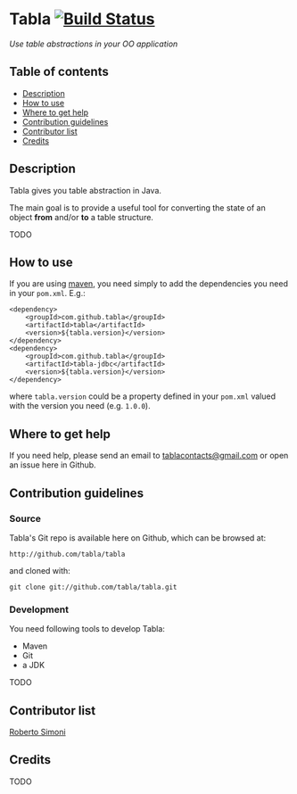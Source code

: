 # Tabla [![Build Status](https://travis-ci.org/tabla/tabla.png?branch=master)](https://travis-ci.org/tabla/tabla)

_Use table abstractions in your OO application_


## Table of contents

* [Description](#description)
* [How to use](#how-to-use)
* [Where to get help](#where-to-get-help)
* [Contribution guidelines](#contribution-guidelines)
* [Contributor list](#contributor-list)
* [Credits](#credits)


## <a name="description"></a>Description

Tabla gives you table abstraction in Java.

The main goal is to provide a useful tool for converting the state of an object **from** and/or **to** a table structure.

TODO


## <a name="how-to-use"></a>How to use

If you are using [maven](http://maven.apache.org), you need simply to add the dependencies you need in your `pom.xml`. E.g.:

    <dependency>
        <groupId>com.github.tabla</groupId>
        <artifactId>tabla</artifactId>
        <version>${tabla.version}</version>
    </dependency>
    <dependency>
        <groupId>com.github.tabla</groupId>
        <artifactId>tabla-jdbc</artifactId>
        <version>${tabla.version}</version>
    </dependency>

where `tabla.version` could be a property defined in your `pom.xml` valued with the version you need (e.g. `1.0.0`).


## <a name="where-to-get-help"></a> Where to get help

If you need help, please send an email to tablacontacts@gmail.com or open an issue here in Github.


## <a name="contribution-guidelines"></a> Contribution guidelines

### Source

Tabla's Git repo is available here on Github, which can be browsed at:

    http://github.com/tabla/tabla

and cloned with:

    git clone git://github.com/tabla/tabla.git


### Development

You need following tools to develop Tabla:

* Maven
* Git
* a JDK

TODO


## <a name="contributor-list"></a> Contributor list

[Roberto Simoni](mailto:rsimoni.job@gmail.com)


## <a name="credits"></a> Credits

TODO
